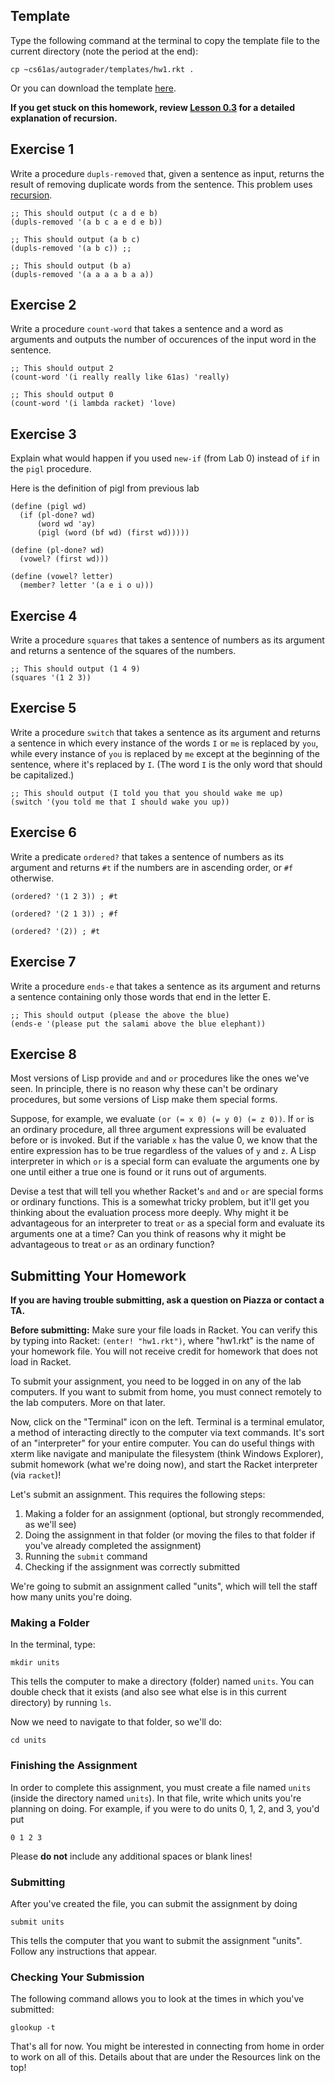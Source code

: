 ## Template

Type the following command at the terminal to copy the template file to the
current directory (note the period at the end):

    
    cp ~cs61as/autograder/templates/hw1.rkt .

Or you can download the template
[here](http://inst.eecs.berkeley.edu/~cs61as/templates/hw1.rkt).

**If you get stuck on this homework, review [Lesson 0.3](https://berkeley-cs61as.github.io/textbook/how-recursion-works.html) 
for a detailed explanation of recursion.**

## Exercise 1

Write a procedure `dupls-removed` that, given a sentence as input, returns the
result of removing duplicate words from the sentence. This problem uses
[recursion](https://berkeley-cs61as.github.io/textbook/how-recursion-works.html).

```
;; This should output (c a d e b)
(dupls-removed '(a b c a e d e b)) 
```

```
;; This should output (a b c)
(dupls-removed '(a b c)) ;;
```

```
;; This should output (b a) 
(dupls-removed '(a a a a b a a))
```

## Exercise 2

  
Write a procedure `count-word` that takes a sentence and a word as arguments
and outputs the number of occurences of the input word in the sentence.

```
;; This should output 2
(count-word '(i really really like 61as) 'really)
```

```
;; This should output 0
(count-word '(i lambda racket) 'love)
```

## Exercise 3

  
Explain what would happen if you used `new-if` (from Lab 0) instead of `if` in
the `pigl` procedure.

Here is the definition of pigl from previous lab

```
(define (pigl wd)
  (if (pl-done? wd)
      (word wd 'ay)
      (pigl (word (bf wd) (first wd)))))

(define (pl-done? wd)
  (vowel? (first wd)))

(define (vowel? letter)
  (member? letter '(a e i o u)))
```

## Exercise 4

  
Write a procedure `squares` that takes a sentence of numbers as its argument
and returns a sentence of the squares of the numbers.

```
;; This should output (1 4 9)
(squares '(1 2 3))
```

## Exercise 5

  
Write a procedure `switch` that takes a sentence as its argument and returns a
sentence in which every instance of the words `I` or `me` is replaced by `you`,
while every instance of `you` is replaced by `me` except at the beginning of
the sentence, where it's replaced by `I`. (The word `I` is the only word that
should be capitalized.)

```
;; This should output (I told you that you should wake me up)
(switch '(you told me that I should wake you up))
```

## Exercise 6

Write a predicate `ordered?` that takes a sentence of numbers as its argument
and returns `#t` if the numbers are in ascending order, or `#f` otherwise.

```
(ordered? '(1 2 3)) ; #t
```

```
(ordered? '(2 1 3)) ; #f
```

```
(ordered? '(2)) ; #t
```

## Exercise 7

  
Write a procedure `ends-e` that takes a sentence as its argument and returns a
sentence containing only those words that end in the letter E.

```
;; This should output (please the above the blue)
(ends-e '(please put the salami above the blue elephant))
```

## Exercise 8

Most versions of Lisp provide `and` and `or` procedures like the ones we've
seen. In principle, there is no reason why these can't be ordinary procedures,
but some versions of Lisp make them special forms.

Suppose, for example, we
evaluate `(or (= x 0) (= y 0) (= z 0))`. If `or` is an ordinary procedure, all
three argument expressions will be evaluated before or is invoked. But if the
variable `x` has the value 0, we know that the entire expression has to be
true regardless of the values of `y` and `z`. A Lisp interpreter in which `or`
is a special form can evaluate the arguments one by one until either a true
one is found or it runs out of arguments.

Devise a test that will tell you whether Racket's `and` and
`or` are special forms or ordinary functions. This is a somewhat tricky problem,
but it'll get you thinking about the evaluation process more deeply.
Why might it be advantageous for an interpreter to treat `or`
as a special form and evaluate its arguments one at a time? Can you think of
reasons why it might be advantageous to treat `or` as an ordinary function?

## Submitting Your Homework

**If you are having trouble submitting, ask a question on Piazza or contact a TA.**

**Before submitting:** Make sure your file loads in Racket.
You can verify this by typing into Racket: `(enter! "hw1.rkt")`, where "hw1.rkt" is the name of your homework file.
You will not receive credit for homework that does not load in Racket.

To submit your assignment, you need to be logged in on any of the lab
computers. If you want to submit from home, you must connect remotely to the
lab computers. More on that later.

Now, click on the "Terminal" icon on the left. Terminal is a terminal
emulator, a method of interacting directly to the computer via text commands.
It's sort of an "interpreter" for your entire computer. You can do useful
things with xterm like navigate and manipulate the filesystem (think Windows
Explorer), submit homework (what we're doing now), and start the Racket
interpreter (via `racket`)!

Let's submit an assignment. This requires the following steps:

  1. Making a folder for an assignment (optional, but strongly recommended, as we'll see)
  2. Doing the assignment in that folder (or moving the files to that folder if you've already completed the assignment)
  3. Running the `submit` command
  4. Checking if the assignment was correctly submitted

We're going to submit an assignment called "units", which will tell the staff
how many units you're doing.

### Making a Folder

In the terminal, type:

```
mkdir units
```

This tells the computer to make a directory (folder) named `units`. You can
double check that it exists (and also see what else is in this current
directory) by running `ls`.

Now we need to navigate to that folder, so we'll do:

```
cd units
```

### Finishing the Assignment

In order to complete this assignment, you must create a file named `units`
(inside the directory named `units`). In that file, write which units you're planning
on doing. For example, if you were to do units 0, 1, 2, and 3, you'd put

```
0 1 2 3
```

Please **do not** include any additional spaces or blank lines!

### Submitting

After you've created the file, you can submit the assignment by doing

```
submit units
```

This tells the computer that you want to submit the assignment "units".
Follow any instructions that appear.

### Checking Your Submission

The following command allows you to look at the times in which you've
submitted:

```
glookup -t
```

That's all for now. You might be interested in connecting from home in order
to work on all of this. Details about that are under the Resources link on the
top!

